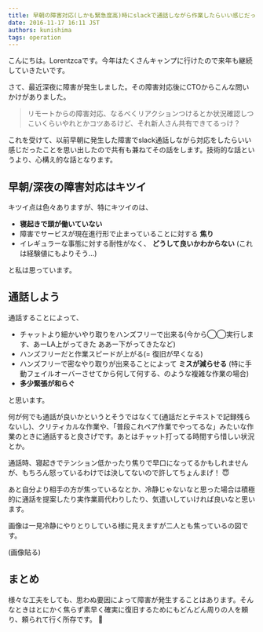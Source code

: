 ```yaml
---
title: 早朝の障害対応(しかも緊急度高)時にslackで通話しながら作業したらいい感じだった
date: 2016-11-17 16:11 JST
authors: kunishima
tags: operation
---
```


こんにちは。Lorentzcaです。今年はたくさんキャンプに行けたので来年も継続していきたいです。

さて、最近深夜に障害が発生しました。その障害対応後にCTOからこんな問いかけがありました。

> リモートからの障害対応、なるべくリアクションつけるとか状況確認しつこいくらいやれとかコツあるけど、それ新人さん共有できてるっけ？

これを受けて、以前早朝に発生した障害でslack通話しながら対応をしたらいい感じだったことを思い出したので共有も兼ねてその話をします。技術的な話というより、心構え的な話となります。

<!--more-->

## 早朝/深夜の障害対応はキツイ

キツイ点は色々ありますが、特にキツイのは、

- **寝起きで頭が働いていない**
- 障害でサービスが現在進行形で止まっていることに対する **焦り**
- イレギュラーな事態に対する耐性がなく、 **どうして良いかわからない** (これは経験値にもよりそう…)

と私は思っています。

## 通話しよう

通話することによって、

- チャットより細かいやり取りをハンズフリーで出来る(今から◯◯実行します、あーLA上がってきた ああー下がってきたなど)
- ハンズフリーだと作業スピードが上がる(= 復旧が早くなる)
- ハンズフリーで密なやり取りが出来ることによって **ミスが減らせる** (特に手動フェイルオーバーさせてから何して何する、のような複雑な作業の場合)
- **多少緊張が和らぐ**

と思います。

何が何でも通話が良いかというとそうではなくて(通話だとテキストで記録残らないし)、クリティカルな作業や、「普段これペア作業でやってるな」みたいな作業のときに通話すると良さげです。あとはチャット打ってる時間すら惜しい状況とか。

通話時、寝起きでテンション低かったり焦りで早口になってるかもしれませんが、もちろん怒っているわけでは決してないので許してちょんまげ！ 😇

あと自分より相手の方が焦っているなとか、冷静じゃないなと思った場合は積極的に通話を提案したり実作業肩代わりしたり、気遣いしていければ良いなと思います。

画像は一見冷静にやりとりしている様に見えますが二人とも焦っているの図です。

(画像貼る)

## まとめ

様々な工夫をしても、思わぬ要因によって障害が発生することはあります。そんなときはとにかく焦らず素早く確実に復旧するためにもどんどん周りの人を頼り、頼られて行く所存です。 💪